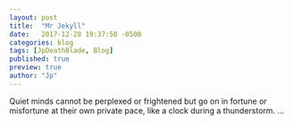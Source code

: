 ```yaml
---
layout: post
title:  "Mr Jekyll"
date:   2017-12-28 19:37:50 -0500
categories: blog
tags: [JpDeathBlade, Blog]
published: true
preview: true
author: "Jp"
---
```

Quiet minds cannot be perplexed or frightened but go on in fortune or misfortune at their own private pace, like a clock during a thunderstorm. ...
